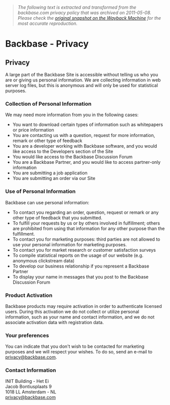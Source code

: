 > *The following text is extracted and transformed from the backbase.com privacy policy that was archived on 2011-05-08. Please check the [original snapshot on the Wayback Machine](https://web.archive.org/web/20110508094731id_/http%3A//www.backbase.com/legal/privacy.php) for the most accurate reproduction.*

# Backbase - Privacy

## Privacy

A large part of the Backbase Site is accessible without telling us who you are or giving us personal information. We are collecting information in web server log files, but this is anonymous and will only be used for statistical purposes.

### Collection of Personal Information

We may need more information from you in the following cases:

  * You want to download certain types of information such as whitepapers or price information
  * You are contacting us with a question, request for more information, remark or other type of feedback
  * You are a developer working with Backbase software, and you would like access to the Developers section of the Site
  * You would like access to the Backbase Discussion Forum
  * You are a Backbase Partner, and you would like to access partner-only information
  * You are submitting a job application
  * You are submitting an order via our Site



### Use of Personal Information

Backbase can use personal information:

  * To contact you regarding an order, question, request or remark or any other type of feedback that you submitted.
  * To fulfill your requests by us or by others involved in fulfillment; others are prohibited from using that information for any other purpose than the fulfillment.
  * To contact you for marketing purposes: third parties are not allowed to use your personal information for marketing purposes.
  * To contact you for market research or customer satisfaction surveys
  * To compile statistical reports on the usage of our website (e.g. anonymous clickstream data)
  * To develop our business relationship if you represent a Backbase Partner
  * To display your name in messages that you post to the Backbase Discussion Forum



### Product Activation

Backbase products may require activation in order to authenticate licensed users. During this activation we do not collect or utilize personal information, such as your name and contact information, and we do not associate activation data with registration data.

### Your preferences

You can indicate that you don't wish to be contacted for marketing purposes and we will respect your wishes. To do so, send an e-mail to [privacy@backbase.com](mailto:privacy@backbase.com).

### Contact Information

INIT Building - Het Ei  
Jacob Bontiusplaats 9  
1018 LL Amsterdam - NL   
[privacy@backbase.com](mailto:privacy@backbase.com)
